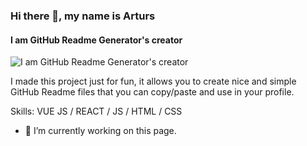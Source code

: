 ### Hi there 👋, my name is Arturs
#### I am GitHub Readme Generator's creator
![I am GitHub Readme Generator's creator]([https://arturssmirnovs.github.io/github-profile-readme-generator/images/banner.png](https://raw.githubusercontent.com/fcticoder/fcticoder/dfb5edddb6744398305cb789547e6ba93444a05e/Screenshot_2.png))

I made this project just for fun, it allows you to create nice and simple GitHub Readme files that you can copy/paste and use in your profile.

Skills: VUE JS / REACT / JS / HTML / CSS

- 🔭 I’m currently working on this page. 




